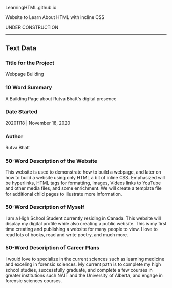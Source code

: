 LearningHTML.github.io

Website to Learn About HTML with incline CSS

UNDER CONSTRUCTION

---
## Text Data

### Title for the Project
Webpage Building

### 10 Word Summary
A Building Page about Rutva Bhatt's digital presence

### Date Started
20201118 | November 18, 2020

### Author
Rutva Bhatt

### 50-Word Description of the Website
This website is used to demonstrate how to build a webpage, and later on how to build a website using only HTML a bit of inline CSS. Emphasized will be hyperlinks, HTML tags for formatting, Images, Videos links to YouTube and other media files, and some enrichment. We will create a template file for additional child pages to illustrate more information.

### 50-Word Description of Myself
I am a High School Student currently residing in Canada. This website will display my digital profile while also creating a public website. This is my first time creating and publishing a website for many people to view. I love to read lots of books, read and write poetry, and much more.

### 50-Word Description of Career Plans
I would love to specialize in the current sciences such as learning medicine and exceling in forensic sciences. My current path is to complete my high school studies, successfully graduate, and complete a few courses in greater institutions such NAIT and the University of Alberta, and engage in forensic sciences courses.
